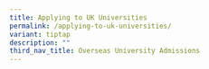 ```yaml
---
title: Applying to UK Universities
permalink: /applying-to-uk-universities/
variant: tiptap
description: ""
third_nav_title: Overseas University Admissions
---
```

